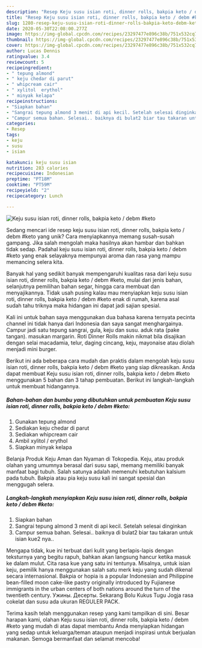 ```yaml
---
description: "Resep Keju susu isian roti, dinner rolls, bakpia keto / debm #keto Anti Gagal"
title: "Resep Keju susu isian roti, dinner rolls, bakpia keto / debm #keto Anti Gagal"
slug: 1280-resep-keju-susu-isian-roti-dinner-rolls-bakpia-keto-debm-keto-anti-gagal
date: 2020-05-30T22:08:00.277Z
image: https://img-global.cpcdn.com/recipes/23297477e896c38b/751x532cq70/keju-susu-isian-roti-dinner-rolls-bakpia-keto-debm-keto-foto-resep-utama.jpg
thumbnail: https://img-global.cpcdn.com/recipes/23297477e896c38b/751x532cq70/keju-susu-isian-roti-dinner-rolls-bakpia-keto-debm-keto-foto-resep-utama.jpg
cover: https://img-global.cpcdn.com/recipes/23297477e896c38b/751x532cq70/keju-susu-isian-roti-dinner-rolls-bakpia-keto-debm-keto-foto-resep-utama.jpg
author: Lucas Dennis
ratingvalue: 3.4
reviewcount: 5
recipeingredient:
- " tepung almond"
- " keju chedar di parut"
- " whipcream cair"
- " xylitol  erythol"
- " minyak kelapa"
recipeinstructions:
- "Siapkan bahan"
- "Sangrai tepung almond 3 menit di api kecil. Setelah selesai dinginkan"
- "Campur semua bahan. Selesai.. baiknya di bulat2 biar tau takaran untuk isian kue2 nya.."
categories:
- Resep
tags:
- keju
- susu
- isian

katakunci: keju susu isian 
nutrition: 283 calories
recipecuisine: Indonesian
preptime: "PT18M"
cooktime: "PT59M"
recipeyield: "2"
recipecategory: Lunch

---
```



![Keju susu isian roti, dinner rolls, bakpia keto / debm #keto](https://img-global.cpcdn.com/recipes/23297477e896c38b/751x532cq70/keju-susu-isian-roti-dinner-rolls-bakpia-keto-debm-keto-foto-resep-utama.jpg)

Sedang mencari ide resep keju susu isian roti, dinner rolls, bakpia keto / debm #keto yang unik? Cara menyiapkannya memang susah-susah gampang. Jika salah mengolah maka hasilnya akan hambar dan bahkan tidak sedap. Padahal keju susu isian roti, dinner rolls, bakpia keto / debm #keto yang enak selayaknya mempunyai aroma dan rasa yang mampu memancing selera kita.

Banyak hal yang sedikit banyak mempengaruhi kualitas rasa dari keju susu isian roti, dinner rolls, bakpia keto / debm #keto, mulai dari jenis bahan, selanjutnya pemilihan bahan segar, hingga cara membuat dan menyajikannya. Tidak usah pusing kalau mau menyiapkan keju susu isian roti, dinner rolls, bakpia keto / debm #keto enak di rumah, karena asal sudah tahu triknya maka hidangan ini dapat jadi sajian spesial.

Kali ini untuk bahan saya menggunakan dua bahasa karena ternyata pecinta channel ini tidak hanya dari Indonesia dan saya sangat menghargainya. Campur jadi satu tepung sangrai, gula, keju dan susu. aduk rata (pake tangan). masukan margarin. Roti Dinner Rolls makin nikmat bila disajikan dengan selai macadamia, telur, daging cincang, keju, mayonaise atau diolah menjadi mini burger.


Berikut ini ada beberapa cara mudah dan praktis dalam mengolah keju susu isian roti, dinner rolls, bakpia keto / debm #keto yang siap dikreasikan. Anda dapat membuat Keju susu isian roti, dinner rolls, bakpia keto / debm #keto menggunakan 5 bahan dan 3 tahap pembuatan. Berikut ini langkah-langkah untuk membuat hidangannya.

<!--inarticleads1-->

##### Bahan-bahan dan bumbu yang dibutuhkan untuk pembuatan Keju susu isian roti, dinner rolls, bakpia keto / debm #keto:

1. Gunakan  tepung almond
1. Sediakan  keju chedar di parut
1. Sediakan  whipcream cair
1. Ambil  xylitol / erythol
1. Siapkan  minyak kelapa


Belanja Produk Keju Aman dan Nyaman di Tokopedia. Keju, atau produk olahan yang umumnya berasal dari susu sapi, memang memiliki banyak manfaat bagi tubuh. Salah satunya adalah memenuhi kebutuhan kalsium pada tubuh. Bakpia atau pia keju susu kali ini sangat spesial dan menggugah selera. 

<!--inarticleads2-->

##### Langkah-langkah menyiapkan Keju susu isian roti, dinner rolls, bakpia keto / debm #keto:

1. Siapkan bahan
1. Sangrai tepung almond 3 menit di api kecil. Setelah selesai dinginkan
1. Campur semua bahan. Selesai.. baiknya di bulat2 biar tau takaran untuk isian kue2 nya..


Mengapa tidak, kue ini terbuat dari kulit yang berlapis-lapis dengan teksturnya yang begitu rapuh, bahkan akan langsung hancur ketika masuk ke dalam mulut. Cita rasa kue yang satu ini tentunya. Misalnya, untuk isian keju, pemilik hanya menggunakan salah satu merk keju yang sudah dikenal secara internasional. Bakpia or hopia is a popular Indonesian and Philippine bean-filled moon cake-like pastry originally introduced by Fujianese immigrants in the urban centers of both nations around the turn of the twentieth century. Ужины. Десерты. Sekarang Bolu Kukus Tugu Jogja rasa cokelat dan susu ada ukuran REGULER PACK. 

Terima kasih telah menggunakan resep yang kami tampilkan di sini. Besar harapan kami, olahan Keju susu isian roti, dinner rolls, bakpia keto / debm #keto yang mudah di atas dapat membantu Anda menyiapkan hidangan yang sedap untuk keluarga/teman ataupun menjadi inspirasi untuk berjualan makanan. Semoga bermanfaat dan selamat mencoba!

